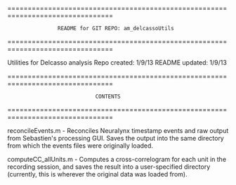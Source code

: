 ================================================================================

                    README for GIT REPO: am_delcassoUtils 

================================================================================

Utilities for Delcasso analysis 
Repo created: 1/9/13
README updated: 1/9/13

================================================================================

                                CONTENTS

================================================================================

reconcileEvents.m 
    - Reconciles Neuralynx timestamp events and raw output from Sebastien's
    processing GUI. Saves the output into the same directory from which the
    events files were originally loaded.
    
computeCC_allUnits.m
    - Computes a cross-correlogram for each unit in the recording session, and
    saves the result into a user-specified directory (currently, this is
    wherever the original data was loaded from).